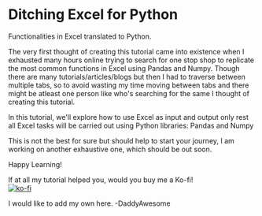 # Ditching Excel for Python
Functionalities in Excel translated to Python.

The very first thought of creating this tutorial came into existence when I exhausted many hours online trying to search for one stop shop to replicate the most common functions in Excel using Pandas and Numpy. Though there are many tutorials/articles/blogs but then I had to traverse between multiple tabs, so to avoid wasting my time moving between tabs and there might be atleast one person like who's searching for the same I thought of creating this tutorial.

In this tutorial, we'll explore how to use Excel as input and output only rest all Excel tasks will be carried out using Python libraries: Pandas and Numpy

This is not the best for sure but should help to start your journey, I am working on another exhaustive one, which should be out soon.

Happy Learning!


If at all my tutorial helped you, would you buy me a Ko-fi!
<br>[![ko-fi](https://www.ko-fi.com/img/donate_sm.png)](https://ko-fi.com/I2I0PGQA)

I would like to add my own here.
-DaddyAwesome
